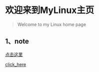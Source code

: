 # 欢迎来到MyLinux主页
> Welcome to my Linux home page

## 1、note
[点击这里](./Linux_Note_Command/LinuxNote.md)  

[click_here](./Linux_Note_Command/LinuxNote.md)